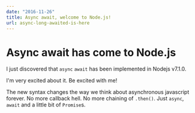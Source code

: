 ```yaml
---
date: "2016-11-26"
title: Async await, welcome to Node.js!
url: async-long-awaited-is-here
---
```


# Async await has come to Node.js

I just discovered that `async` `await` has been implemented in Nodejs v7.1.0.

I'm very excited about it. Be excited with me!

The new syntax changes the way we think about asynchronous javascript forever.
No more callback hell. No more <span title="or at least not much">chaining of `.then()`</span>. Just `async`, `await` and a little bit of `Promise`s.
